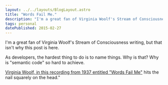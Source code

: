 ```yaml
---
layout: ../../layouts/BlogLayout.astro
title: "Words Fail Me."
description: "I'm a great fan of Virginia Woolf's Stream of Consciousness writing, but that isn't why this post is here."
tags: personal
datePublished: 2015-02-27
---
```


I'm a great fan of Virginia Woolf's Stream of Consciousness writing, but that isn't why this post is here.

As developers, the hardest thing to do is to name things. Why is that? Why is "semantic code" so hard to achieve.

[Virginia Woolf, in this recording from 1937 entitled "Words Fail Me"](https://www.youtube.com/watch?v=E8czs8v6PuI) hits the nail squarely on the head."